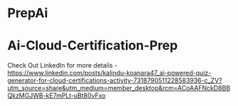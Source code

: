 ﻿# PrepAi
# Ai-Cloud-Certification-Prep
 Check Out LinkedIn for more details - https://www.linkedin.com/posts/kalindu-koanara47_ai-powered-quiz-generator-for-cloud-certifications-activity-7318790511228583936-c_ZV?utm_source=share&utm_medium=member_desktop&rcm=ACoAAFNckD8BBQkzMGJWB-kE7mPLt-uBt80vFxo





